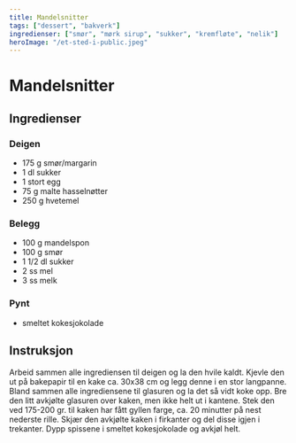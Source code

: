 ```yaml
---
title: Mandelsnitter
tags: ["dessert", "bakverk"]
ingredienser: ["smør", "mørk sirup", "sukker", "kremfløte", "nelik"]
heroImage: "/et-sted-i-public.jpeg"
---
```


# Mandelsnitter

## Ingredienser

### Deigen

- 175 g smør/margarin
- 1 dl sukker
- 1 stort egg
- 75 g malte hasselnøtter
- 250 g hvetemel

### Belegg

- 100 g mandelspon
- 100 g smør
- 1 1/2 dl sukker
- 2 ss mel
- 3 ss melk

### Pynt

- smeltet kokesjokolade

## Instruksjon

Arbeid sammen alle ingrediensen til deigen og la den hvile kaldt. Kjevle den ut på bakepapir til en kake ca. 30x38 cm og legg denne i en stor langpanne. Bland sammen alle ingrediensene til glasuren og la det så vidt koke opp. Bre den litt avkjølte glasuren over kaken, men ikke helt ut i kantene. Stek den ved 175-200 gr. til kaken har fått gyllen farge, ca. 20 minutter på nest nederste rille. Skjær den avkjølte kaken i firkanter og del disse igjen i trekanter. Dypp spissene i smeltet kokesjokolade og avkjøl helt.
